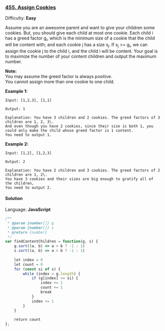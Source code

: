### [455\. Assign Cookies](https://leetcode.com/problems/assign-cookies/)

Difficulty: **Easy**


Assume you are an awesome parent and want to give your children some cookies. But, you should give each child at most one cookie. Each child i has a greed factor g<sub style="display: inline;">i</sub>, which is the minimum size of a cookie that the child will be content with; and each cookie j has a size s<sub style="display: inline;">j</sub>. If s<sub style="display: inline;">j</sub> >= g<sub style="display: inline;">i</sub>, we can assign the cookie j to the child i, and the child i will be content. Your goal is to maximize the number of your content children and output the maximum number.

**Note:**  
You may assume the greed factor is always positive.  
You cannot assign more than one cookie to one child.

**Example 1:**  

```
Input: [1,2,3], [1,1]

Output: 1

Explanation: You have 3 children and 2 cookies. The greed factors of 3 children are 1, 2, 3\. 
And even though you have 2 cookies, since their size is both 1, you could only make the child whose greed factor is 1 content.
You need to output 1.
```

**Example 2:**  

```
Input: [1,2], [1,2,3]

Output: 2

Explanation: You have 2 children and 3 cookies. The greed factors of 2 children are 1, 2\. 
You have 3 cookies and their sizes are big enough to gratify all of the children, 
You need to output 2.
```


#### Solution

Language: **JavaScript**

```javascript
/**
 * @param {number[]} g
 * @param {number[]} s
 * @return {number}
 */
var findContentChildren = function(g, s) {
    g.sort((a, b) => a > b ? -1 : 1)
    s.sort((a, b) => a > b ? -1 : 1)
    
    let index = 0
    let count = 0
    for (const si of s) {
        while (index < g.length) {
            if (g[index] <= si) {
                index += 1
                count += 1
                break
            }
            index += 1
        }
    }
    
    return count
};
```